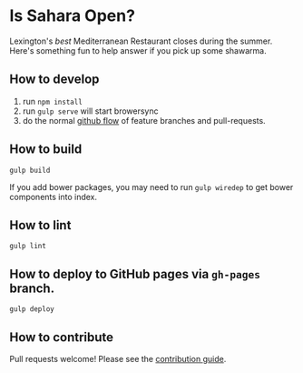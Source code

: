 # Is Sahara Open?

Lexington's _best_ Mediterranean Restaurant closes during the summer. Here's
something fun to help answer if you pick up some shawarma.

## How to develop

1. run `npm install`
1. run `gulp serve` will start browersync
1. do the normal [github flow](https://guides.github.com/introduction/flow/)
of feature branches and pull-requests.

## How to build

`gulp build`

If you add bower packages, you may need to run `gulp wiredep` to get bower
components into index.

## How to lint

`gulp lint`

## How to deploy to GitHub pages via `gh-pages` branch.

`gulp deploy`

## How to contribute

Pull requests welcome! Please see the [contribution guide](CONTRIBUTING.md).
